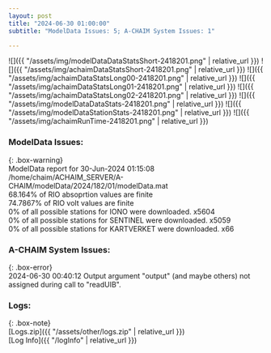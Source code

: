 ```yaml
---
layout: post
title: "2024-06-30 01:00:00"
subtitle: "ModelData Issues: 5; A-CHAIM System Issues: 1"

---
```


![]({{ "/assets/img/modelDataDataStatsShort-2418201.png" | relative_url }})
![]({{ "/assets/img/achaimDataStatsShort-2418201.png" | relative_url }})
![]({{ "/assets/img/achaimDataStatsLong00-2418201.png" | relative_url }})
![]({{ "/assets/img/achaimDataStatsLong01-2418201.png" | relative_url }})
![]({{ "/assets/img/achaimDataStatsLong02-2418201.png" | relative_url }})
![]({{ "/assets/img/modelDataDataStats-2418201.png" | relative_url }})
![]({{ "/assets/img/modelDataStationStats-2418201.png" | relative_url }})
![]({{ "/assets/img/achaimRunTime-2418201.png" | relative_url }})


### ModelData Issues:  
  
{: .box-warning}  
 ModelData report for 30-Jun-2024 01:15:08   
 /home/chaim/ACHAIM_SERVER/A-CHAIM/modelData/2024/182/01/modelData.mat   
 68.164% of RIO absoprtion values are finite   
 74.7867% of RIO volt values are finite   
 0% of all possible stations for IONO were downloaded. x5604   
 0% of all possible stations for SENTINEL were downloaded. x5059   
 0% of all possible stations for KARTVERKET were downloaded. x66   
  
### A-CHAIM System Issues:  
  
{: .box-error}  
2024-06-30 00:40:12 Output argument "output" (and maybe others) not assigned during call to "readUIB".  

### Logs:  
  
{: .box-note}  
[Logs.zip]({{ "/assets/other/logs.zip" | relative_url }})  
[Log Info]({{ "/logInfo" | relative_url }})  
